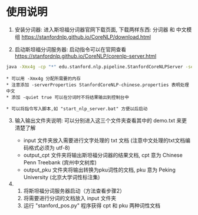 使用说明
===

1. 安装分词器: 进入斯坦福分词器官网下载页面, 下载两样东西: 分词器 和 中文模组
	https://stanfordnlp.github.io/CoreNLP/download.html

2. 启动斯坦福分词服务器: 启动指令可以在官网查看
	https://stanfordnlp.github.io/CoreNLP/corenlp-server.html

```bash
java -Xmx4g -cp "*" edu.stanford.nlp.pipeline.StanfordCoreNLPServer -serverProperties StanfordCoreNLP-chinese.properties -port 9000 -timeout 15000
```
	
	* 可以用 -Xmx4g 分配所需要的内存
	* 注意添加 -serverProperties StanfordCoreNLP-chinese.properties 表明处理中文
	* 添加 -quiet true 可以在分词时不将结果输出到控制台中

	* 可以将指令写入脚本,如 "start_nlp_server.bat" 方便以后启动
 
3. 输入输出文件夹说明: 可以分别进入这三个文件夹查看其中的 demo.txt 来更清楚了解
	
	* input 文件夹放入需要进行文字处理的 txt 文档 (注意中文处理的txt文档编码格式必须为 utf-8)
	* output_cpt 文件夹将输出斯坦福分词器的结果文档, cpt 意为 Chinese Penn Treebank (宾州中文树库)
	* output_pku 文件夹将输出转换为pku词性的文档, pku 意为 Peking University (北京大学词性标注集)
    
4.  
    1. 将斯坦福分词服务器启动（方法查看步骤2）
    2. 将需要进行分词的文档放入 input 文件夹
    3. 运行 "stanford_pos.py" 程序获得 cpt 和 pku 两种词性文档
   
